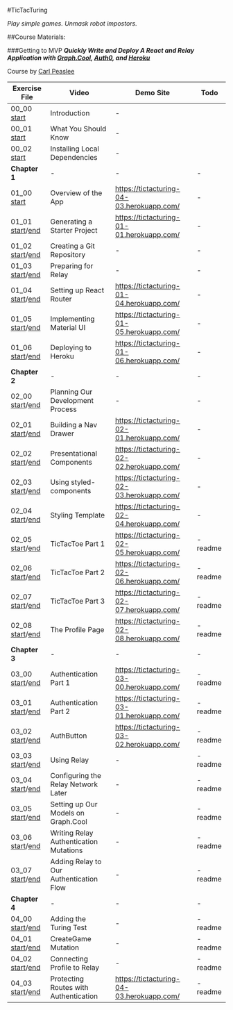 #TicTacTuring

_Play simple games. Unmask robot impostors._

##Course Materials:

###Getting to MVP
_**Quickly Write and Deploy A React and Relay Application with [Graph.Cool](https://www.graph.cool/), [Auth0](https://auth0.com/), and [Heroku](https://www.heroku.com/)**_

Course by [Carl Peaslee](../../../carlpeaslee)

| Exercise File | Video | Demo Site | Todo |
| ------------- | ----- | --------- | --- |
| 00_00 [start](../../tree/00_00_start) | Introduction | - |
| 00_01 [start](../../tree/00_01_start) | What You Should Know | - |
| 00_02 [start](../../tree/00_02_start) | Installing Local Dependencies | - |
| **Chapter 1** | - | - | - |
| 01_00 [start](../../tree/01_00_start) | Overview of the App | https://tictacturing-04-03.herokuapp.com/ | - |
| 01_01 [start](../../tree/01_01_start)/[end](../../tree/01_01_end) | Generating a Starter Project | https://tictacturing-01-01.herokuapp.com/ | - |
| 01_02 [start](../../tree/01_02_start)/[end](../../tree/01_02_end) | Creating a Git Repository | - | - |
| 01_03 [start](../../tree/01_03_start)/[end](../../tree/01_03_end) | Preparing for Relay | - | - |
| 01_04 [start](../../tree/01_04_start)/[end](../../tree/01_04_end) | Setting up React Router | https://tictacturing-01-04.herokuapp.com/ | - |
| 01_05 [start](../../tree/01_05_start)/[end](../../tree/01_05_end) | Implementing Material UI | https://tictacturing-01-05.herokuapp.com/ | - |
| 01_06 [start](../../tree/01_06_start)/[end](../../tree/01_06_end) | Deploying to Heroku | https://tictacturing-01-06.herokuapp.com/ | - |
| **Chapter 2** | - | - | - |
| 02_00 [start](../../tree/02_00_start)/[end](../../tree/02_00_end) | Planning Our Development Process | - | - |
| 02_01 [start](../../tree/02_01_start)/[end](../../tree/02_01_end) | Building a Nav Drawer | https://tictacturing-02-01.herokuapp.com/ | - |
| 02_02 [start](../../tree/02_02_start)/[end](../../tree/02_02_end) | Presentational Components | https://tictacturing-02-02.herokuapp.com/ | - |
| 02_03 [start](../../tree/02_03_start)/[end](../../tree/02_03_end) | Using styled-components | https://tictacturing-02-03.herokuapp.com/ | - |
| 02_04 [start](../../tree/02_04_start)/[end](../../tree/02_04_end) | Styling Template | https://tictacturing-02-04.herokuapp.com/ | - |
| 02_05 [start](../../tree/02_05_start)/[end](../../tree/02_05_end) | TicTacToe Part 1 | https://tictacturing-02-05.herokuapp.com/ | -readme |
| 02_06 [start](../../tree/02_06_start)/[end](../../tree/02_06_end) | TicTacToe Part 2 | https://tictacturing-02-06.herokuapp.com/ | -readme |
| 02_07 [start](../../tree/02_07_start)/[end](../../tree/02_07_end) | TicTacToe Part 3 | https://tictacturing-02-07.herokuapp.com/ | -readme |
| 02_08 [start](../../tree/02_08_start)/[end](../../tree/02_08_end) | The Profile Page | https://tictacturing-02-08.herokuapp.com/ | -readme |
| **Chapter 3** | - | - | - |
| 03_00 [start](../../tree/03_00_start)/[end](../../tree/03_00_end) | Authentication Part 1 | https://tictacturing-03-00.herokuapp.com/ | -readme |
| 03_01 [start](../../tree/03_01_start)/[end](../../tree/03_01_end) | Authentication Part 2 | https://tictacturing-03-01.herokuapp.com/ | -readme |
| 03_02 [start](../../tree/03_02_start)/[end](../../tree/03_02_end) | AuthButton | https://tictacturing-03-02.herokuapp.com/ | -readme |
| 03_03 [start](../../tree/03_03_start)/[end](../../tree/03_03_end) | Using Relay | - | -readme |
| 03_04 [start](../../tree/03_04_start)/[end](../../tree/03_04_end) | Configuring the Relay Network Later | - | -readme |
| 03_05 [start](../../tree/03_05_start)/[end](../../tree/03_05_end) | Setting up Our Models on Graph.Cool | - | -readme |
| 03_06 [start](../../tree/03_06_start)/[end](../../tree/03_06_end) | Writing Relay Authentication Mutations | - | -readme |
| 03_07 [start](../../tree/03_07_start)/[end](../../tree/03_07_end) | Adding Relay to Our Authentication Flow | - | -readme |
| **Chapter 4** | - | - | - |
| 04_00 [start](../../tree/04_00_start)/[end](../../tree/04_00_end) | Adding the Turing Test | - | -readme |
| 04_01 [start](../../tree/04_01_start)/[end](../../tree/04_01_end) | CreateGame Mutation | - | -readme |
| 04_02 [start](../../tree/04_02_start)/[end](../../tree/04_02_end) | Connecting Profile to Relay | - | -readme |
| 04_03 [start](../../tree/04_03_start)/[end](../../tree/04_03_end) | Protecting Routes with Authentication | https://tictacturing-04-03.herokuapp.com/ | -readme |
